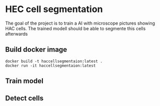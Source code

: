 # HEC cell segmentation

The goal of the project is to train a AI with microscope pictures showing HAC cells.
The trained modell should be able to segmente this cells afterwards

## Build docker image
```
docker build -t haccellsegmentaion:latest . 
docker run -it haccellsegmentaion:latest

```

## Train model


## Detect cells
